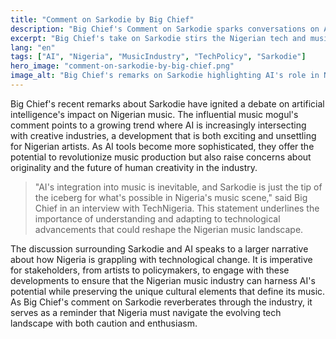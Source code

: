 ```yaml
---
title: "Comment on Sarkodie by Big Chief"
description: "Big Chief's Comment on Sarkodie sparks conversations on AI's influence in Nigeria's music industry."
excerpt: "Big Chief's take on Sarkodie stirs the Nigerian tech and music scene."
lang: "en"
tags: ["AI", "Nigeria", "MusicIndustry", "TechPolicy", "Sarkodie"]
hero_image: "comment-on-sarkodie-by-big-chief.png"
image_alt: "Big Chief's remarks on Sarkodie highlighting AI's role in Nigeria"
---
```


Big Chief's recent remarks about Sarkodie have ignited a debate on artificial intelligence's impact on Nigerian music. The influential music mogul's comment points to a growing trend where AI is increasingly intersecting with creative industries, a development that is both exciting and unsettling for Nigerian artists. As AI tools become more sophisticated, they offer the potential to revolutionize music production but also raise concerns about originality and the future of human creativity in the industry.

> "AI's integration into music is inevitable, and Sarkodie is just the tip of the iceberg for what's possible in Nigeria's music scene," said Big Chief in an interview with TechNigeria. This statement underlines the importance of understanding and adapting to technological advancements that could reshape the Nigerian music landscape.

The discussion surrounding Sarkodie and AI speaks to a larger narrative about how Nigeria is grappling with technological change. It is imperative for stakeholders, from artists to policymakers, to engage with these developments to ensure that the Nigerian music industry can harness AI's potential while preserving the unique cultural elements that define its music. As Big Chief's comment on Sarkodie reverberates through the industry, it serves as a reminder that Nigeria must navigate the evolving tech landscape with both caution and enthusiasm.